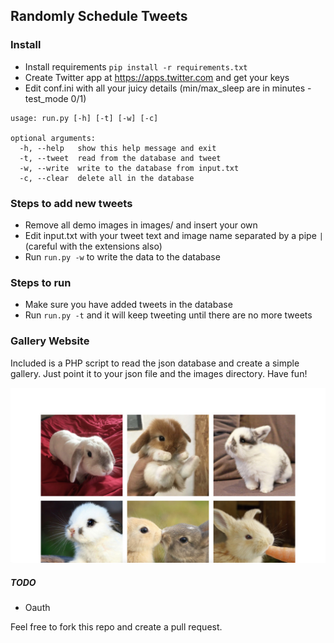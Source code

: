 ## Randomly Schedule Tweets

### Install

- Install requirements ```pip install -r requirements.txt```
- Create Twitter app at https://apps.twitter.com and get your keys
- Edit conf.ini with all your juicy details (min/max_sleep are in minutes - test_mode 0/1)

```
usage: run.py [-h] [-t] [-w] [-c]

optional arguments:
  -h, --help   show this help message and exit
  -t, --tweet  read from the database and tweet
  -w, --write  write to the database from input.txt
  -c, --clear  delete all in the database
```

### Steps to add new tweets

- Remove all demo images in images/ and insert your own
- Edit input.txt with your tweet text and image name separated by a pipe ```|``` (careful with the extensions also)
- Run ```run.py -w``` to write the data to the database

### Steps to run

- Make sure you have added tweets in the database
- Run ```run.py -t``` and it will keep tweeting until there are no more tweets

### Gallery Website

Included is a PHP script to read the json database and create a simple gallery. Just point it to your json file and the images directory. Have fun!

![bunny website preview](ss.jpg)

##### TODO

- Oauth


Feel free to fork this repo and create a pull request.
